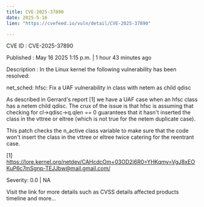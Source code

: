 ```yaml
---
title: CVE-2025-37890
date: 2025-5-16
lien: "https://cvefeed.io/vuln/detail/CVE-2025-37890"

---
```


CVE ID : CVE-2025-37890

Published :  May 16
2025
1:15 p.m. | 1 hour
43 minutes ago

Description : In the Linux kernel
the following vulnerability has been resolved:

net_sched: hfsc: Fix a UAF vulnerability in class with netem as child qdisc

As described in Gerrard's report [1]
we have a UAF case when an hfsc class
has a netem child qdisc. The crux of the issue is that hfsc is assuming
that checking for cl->qdisc->q.qlen == 0 guarantees that it hasn't inserted
the class in the vttree or eltree (which is not true for the netem
duplicate case).

This patch checks the n_active class variable to make sure that the code
won't insert the class in the vttree or eltree twice
catering for the
reentrant case.

[1] https://lore.kernel.org/netdev/CAHcdcOm+03OD2j6R0=YHKqmy=VgJ8xEOKuP6c7mSgnp-TEJJbw@mail.gmail.com/

Severity: 0.0 | NA

Visit the link for more details
such as CVSS details
affected products
timeline
and more...
